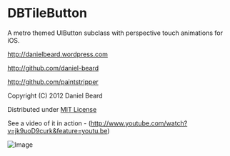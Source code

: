 DBTileButton
============

A metro themed UIButton subclass with perspective touch animations for iOS.

http://danielbeard.wordpress.com

http://github.com/daniel-beard

http://github.com/paintstripper

Copyright (C) 2012 Daniel Beard
 
Distributed under [MIT License](http://opensource.org/licenses/mit-license.php)

See a video of it in action - (http://www.youtube.com/watch?v=jk9uoD9curk&feature=youtu.be)

![Image](http://i.imgur.com/4oJ8F.png)
